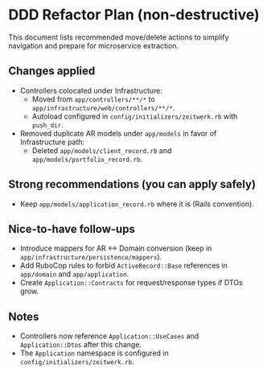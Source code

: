# DDD Refactor Plan (non-destructive)

This document lists recommended move/delete actions to simplify navigation and prepare for microservice extraction.

## Changes applied

- Controllers colocated under Infrastructure:
  - Moved from `app/controllers/**/*` to `app/infrastructure/web/controllers/**/*`.
  - Autoload configured in `config/initializers/zeitwerk.rb` with `push_dir`.
- Removed duplicate AR models under `app/models` in favor of Infrastructure path:
  - Deleted `app/models/client_record.rb` and `app/models/portfolio_record.rb`.

## Strong recommendations (you can apply safely)

- Keep `app/models/application_record.rb` where it is (Rails convention).

## Nice-to-have follow-ups

- Introduce mappers for AR <-> Domain conversion (keep in `app/infrastructure/persistence/mappers`).
- Add RuboCop rules to forbid `ActiveRecord::Base` references in `app/domain` and `app/application`.
- Create `Application::Contracts` for request/response types if DTOs grow.

## Notes
- Controllers now reference `Application::UseCases` and `Application::Dtos` after this change.
- The `Application` namespace is configured in `config/initializers/zeitwerk.rb`.
